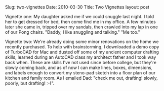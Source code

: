 Slug: two-vignettes
Date: 2010-03-30
Title: Two Vignettes
layout: post

Vignette one: My daughter asked me if we could snuggle last night. I told her to get dressed for bed, then come find me in my office. A few minutes later she came in, tripped over my sandals, then crawled into my lap in one of our Pong chairs. "Daddy, I like snuggling and talking." "Me too."

Vignette two: We're already doing some minor renovations on the home we recently purchased. To help with brainstorming, I downloaded a demo copy of TurboCAD for Mac and dusted off some of my ancient computer drafting skills, learned during an AutoCAD class my architect father and I took way back when. These are skills I've not used since before college, but they're slowly coming back, and as of now I can make lines, boxes, dimensions, and labels enough to convert my steno-pad sketch into a floor plan of our kitchen and family room. As I emailed Dad: "check me out, drafting! slowly, poorly, but drafting! :-)".
